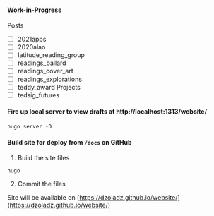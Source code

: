 #### Work-in-Progress
Posts
- [ ] 2021apps
- [ ] 2020alao
- [ ] latitude_reading_group
- [ ] readings_ballard
- [ ] readings_cover_art
- [ ] readings_explorations
- [ ] teddy_award
Projects
- [ ] tedsig_futures

#### Fire up local server to view drafts at http://localhost:1313/website/

```
hugo server -D
```

#### Build site for deploy from `/docs` on GitHub

1. Build the site files
```
hugo
```
2. Commit the files

Site will be available on [https://dzoladz.github.io/website/](https://dzoladz.github.io/website/)
